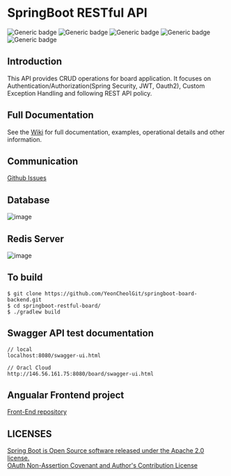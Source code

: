 # SpringBoot RESTful API
![Generic badge](https://img.shields.io/badge/JDK-11-red.svg)
![Generic badge](https://img.shields.io/badge/SrpingBoot-2.4.4-green.svg)
![Generic badge](https://img.shields.io/badge/SpringSecurity-2.4.4-green.svg)
![Generic badge](https://img.shields.io/badge/Redis-2.5.2-blue.svg)
![Generic badge](https://img.shields.io/badge/Swagger2-2.6.1-blue.svg)

## Introduction
This API provides CRUD operations for board application. It focuses on Authentication/Authorization(Spring Security, JWT, Oauth2), Custom Exception Handling and following REST API policy.

## Full Documentation
See the [Wiki](https://github.com/YeonCheolGit/springboot-restful-api-board/wiki) for full documentation, examples, operational details and other information.

## Communication
[Github Issues](https://github.com/YeonCheolGit/springboot-restful-api-board/issues)

## Database
![image](https://user-images.githubusercontent.com/65603611/125815785-afb199f3-4f03-4ffb-b86c-a397ace590fe.png)
## Redis Server
![image](https://user-images.githubusercontent.com/65603611/126900762-68d6dd4c-51ef-4a9e-8edf-f63629a75ded.png)

## To build
```
$ git clone https://github.com/YeonCheolGit/springboot-board-backend.git
$ cd springboot-restful-board/
$ ./gradlew build
```

## Swagger API test documentation
```
// local
localhost:8080/swagger-ui.html

// Oracl Cloud
http://146.56.161.75:8080/board/swagger-ui.html
```

## Angualar Frontend project
[Front-End repository](https://github.com/YeonCheolGit/angular-frontend)

## LICENSES
[Spring Boot is Open Source software released under the Apache 2.0 license.](https://www.apache.org/licenses/)  
[OAuth Non-Assertion Covenant and Author's Contribution License](https://oauth.net/license/core/1.0/)


